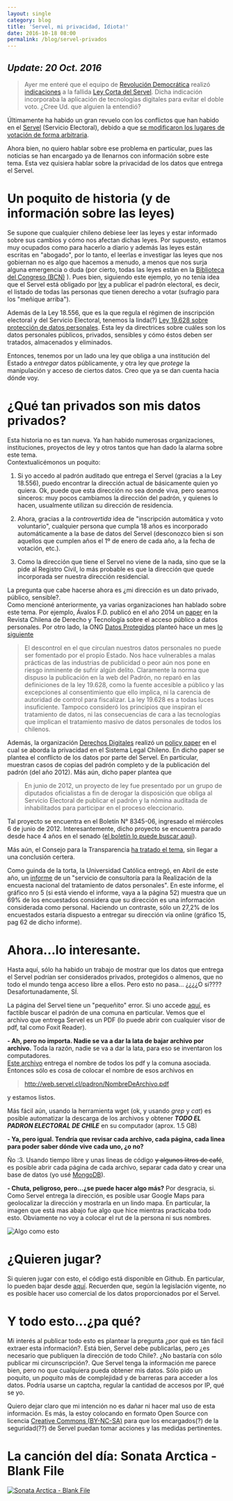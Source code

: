 ```yaml
---
layout: single
category: blog
title: 'Servel, mi privacidad, Idiota!'
date: 2016-10-18 08:00
permalink: /blog/servel-privados
---
```


## *Update: 20 Oct. 2016*

>Ayer me enteré que el equipo de [Revolución Democrática](http://revoluciondemocratica.cl/) realizó [indicaciones](https://twitter.com/EquipoJackson/status/788076108772237312) a la fallida [Ley Corta del Servel](http://www.cooperativa.cl/noticias/pais/politica/municipales/municipales-congreso-define-ley-corta-para-remediar-error-en-cambios-de/2016-10-17/070313.html). Dicha indicación incorporaba la aplicación de tecnologías digitales para evitar el doble voto. ¿Cree Ud. que alguien la entendió?


Últimamente ha habido un gran revuelo con los conflictos que han habido en el [Servel](http://www.servel.cl)  (Servicio Electoral), debido a que [se modificaron los lugares de votación de forma arbitraria](http://www.24horas.cl/municipales-2016/registro-civil-contradice-al-servel-y-afirma-que-cambios-de-domicilio-afectan-a-17-mil-chilenos-2161520).


Ahora bien, no quiero hablar sobre ese problema en particular, pues las noticias se han encargado ya de llenarnos con información sobre este tema.  Esta vez quisiera hablar sobre la privacidad de los datos que entrega el Servel.

# Un poquito de historia (y de información sobre las leyes)
Se supone que cualquier chileno debiese leer las leyes y estar informado sobre sus cambios y cómo nos afectan dichas leyes. Por supuesto, estamos muy ocupados como para hacerlo a diario y además las leyes están escritas en "abogado", por lo tanto, el leerlas e investigar las leyes que nos gobiernan no es algo que hacemos a menudo, a menos que nos surja alguna emergencia o duda (por cierto, todas las leyes están en la [Biblioteca del Congreso (BCN)](http://www.bcn.cl) ).  Pues bien, siguiendo este ejemplo, yo no tenía idea que el Servel está obligado por [ley](http://servel.cl/inscripciones-electorales-y-servicio-electoral/) a publicar el padrón electoral, es decir, el listado de todas las personas que tienen derecho a votar (sufragio para los "meñique arriba").

Además de la Ley 18.556, que es la que regula el régimen de inscripción electoral y del Servicio Electoral, tenemos la linda(?) [Ley 19.628 sobre protección de datos personales](http://www.leychile.cl/Navegar?idNorma=141599).  Esta ley da directrices sobre cuáles son los datos personales públicos, privados, sensibles y cómo éstos deben ser tratados, almacenados y eliminados.

Entonces, tenemos por un lado una ley que obliga a una institución del Estado a *entregar* datos públicamente, y otra ley que *protege* la manipulación y acceso de ciertos datos. Creo que ya se dan cuenta hacia dónde voy.

# ¿Qué tan privados son mis datos privados?
Esta historia no es tan nueva.  Ya han habido numerosas organizaciones, instituciones, proyectos de ley y otros tantos que han dado la alarma sobre este tema.  
Contextualicémonos un poquito:

1. Si yo accedo al padrón auditado que entrega el Servel (gracias a la Ley 18.556), puedo encontrar la dirección actual de básicamente quien yo quiera. Ok, puede que esta dirección no sea donde viva, pero seamos sinceros: muy pocos cambiamos la dirección del padrón, y quienes lo hacen, usualmente utilizan su dirección de residencia.

2. Ahora, gracias a la *controvertida* idea de "inscripción automática y voto voluntario", cualquier persona que cumpla 18 años es incorporado automáticamente a la base de datos del Servel (desconozco bien si son aquellos que cumplen años el 1º de enero de cada año, a la fecha de votación, etc.).

3. Como la dirección que tiene el Servel no viene de la nada, sino que se la pide al Registro Civil, lo más probable es que la dirección que quede incorporada ser nuestra dirección residencial.

La pregunta que cabe hacerse ahora es ¿mi dirección es un dato privado, público, sensible?.  
Como mencioné anteriormente, ya varias organizaciones han hablado sobre este tema. Por ejemplo, Ávalos F.D. publicó en el año 2014 un [paper](http://www.semanariorepublicano.uchile.cl/index.php/RCHDT/article/viewArticle/33276) en la Revista Chilena de Derecho y Tecnología sobre el acceso público a datos personales.
Por otro lado, la ONG [Datos Protegidos](http://datosprotegidos.cl) planteó hace un mes [lo siguiente](http://datosprotegidos.cl/servel-y-proteccion-de-datos-personales/)

>El descontrol en el que circulan nuestros datos personales no puede ser fomentado por el propio Estado. Nos hace vulnerables a malas prácticas de las industrias de publicidad o peor aún nos pone en riesgo inminente de sufrir algún delito. Claramente la norma que dispuso la publicación en la web del Padrón, no reparó en las definiciones de la ley 19.628, como la fuente accesible a público y las excepciones al consentimiento que ello implica, ni la carencia de autoridad de control para fiscalizar. La ley 19.628 es a todas luces insuficiente. Tampoco consideró los principios que inspiran el tratamiento de datos, ni las consecuencias de cara a las tecnologías que implican el tratamiento masivo de datos personales de todos los chilenos.


Además, la organización [Derechos Digitales](https://www.derechosdigitales.org) realizó un [policy paper](https://www.derechosdigitales.org/wp-content/uploads/pp-08.pdf) en el cual se aborda la privacidad en el Sistema Legal Chileno.  En dicho paper se plantea el conflicto de los datos por parte del Servel.  En particular, muestran casos de copias del padrón completo y de la publicación del padrón (del año 2012). Más aún, dicho paper plantea que 

>En junio de 2012, un proyecto de ley fue presentado por un grupo de diputados oficialistas a fin de derogar la disposición que obliga al Servicio Electoral de publicar el padrón y la nómina auditada de inhabilitados para participar en el proceso eleccionario.

Tal proyecto se encuentra en el Boletín N° 8345-06, ingresado el miércoles 6 de junio de 2012.  Interesantemente, dicho proyecto se encuentra parado desde hace 4 años en el senado ([el boletín lo puede buscar aquí](http://www.senado.cl/appsenado/templates/tramitacion/index.php)).

Más aún, el Consejo para la Transparencia [ha tratado el tema](http://www.consejotransparencia.cl/consejo/site/artic/20121213/asocfile/20121213160518/proteccion_datos_final.pdf), sin llegar a una conclusión certera.

Como guinda de la torta, la Universidad Católica entregó, en Abril de este año, un [informe](http://datosprotegidos.cl/wp-content/uploads/2016/09/encuesta-datos-personales.-1.pdf) de un "servicio de consultoría para la Realización de la encuesta nacional del tratamiento de datos personales". En este informe, el gráfico nro 5 (si está viendo el informe, vaya a la página 52) muestra que un 69% de los encuestados considera que su dirección es una información considerada como personal. Haciendo un contraste, sólo un 27,2% de los encuestados estaría dispuesto a entregar su dirección vía online (gráfico 15, pag 62 de dicho informe).

# Ahora...lo interesante.
Hasta aquí, sólo ha habido un trabajo de mostrar que los datos que entrega el Servel podrían ser considerados privados, protegidos o almenos, que no todo el mundo tenga acceso libre a ellos. Pero esto no pasa... ¿¿¿¿O si????
Desafortunadamente, SÍ.

La página del Servel tiene un "pequeñito" error.  Si uno accede [aquí](http://web.servel.cl/padronDefinitivo.html), es factible buscar el padrón de una comuna en particular.  Vemos que el archivo que entrega Servel es un PDF (lo puede abrir con cualquier visor de pdf, tal como Foxit Reader).

**- Ah, pero no importa. Nadie se va a dar la lata de bajar archivo por archivo.**
Toda la razón, nadie se va a dar la lata, para eso se inventaron los computadores.  
[Este archivo](http://web.servel.cl/archivos.xml) entrega el nombre de todos los pdf y la comuna asociada.  Entonces sólo es cosa de colocar el nombre de esos archivos en 

>http://web.servel.cl/padron/NombreDeArchivo.pdf 

y estamos listos.

Más fácil aún, usando la herramienta wget (ok, y usando *grep* y *cat*) es posible automatizar la descarga de los archivos y obtener ***TODO EL PADRON ELECTORAL DE CHILE*** en su computador (aprox. 1.5 GB)

**- Ya, pero igual. Tendría que revisar cada archivo, cada página, cada linea para poder saber dónde vive cada uno, ¿o no?**

Ño :3.  Usando tiempo libre y unas lineas de código ~~y algunos litros de café~~, es posible abrir cada página de cada archivo, separar cada dato y crear una base de datos (yo usé [MongoDB](https://www.mongodb.com/es)).

**- Chuta, peligroso, pero...¿se puede hacer algo más?**
Por desgracia, si.  Como Servel entrega la dirección, es posible usar Google Maps para geolocalizar la dirección y mostrarla en un lindo mapa. En particular, la imagen que está mas abajo fue algo que hice mientras practicaba todo esto. Obviamente no voy a colocar el rut de la persona ni sus nombres.

![Algo como esto](http://javierpalmaespinosa.cl/blog/img/servel.jpg)

# ¿Quieren jugar?
Si quieren jugar con esto, el código está disponible en Github. En particular, lo pueden bajar desde [aquí](https://github.com/jpalma-espinosa/servel).
Recuerden que, según la legislación vigente, no es posible hacer uso comercial de los datos proporcionados por el Servel.

# Y todo esto...¿pa qué?
Mi interés al publicar todo esto es plantear la pregunta ¿por qué es tán fácil extraer esta información?. Está bien, Servel debe publicarlas, pero ¿es necesario que publiquen la dirección de todo Chile?. ¿No bastaría con sólo publicar mi circunscripción?. Que Servel tenga la información me parece bien, pero no que cualquiera pueda obtener mis datos.  Sólo pido un poquito, un *poquito* más de complejidad y de barreras para acceder a los datos. Podría usarse un captcha, regular la cantidad de accesos por IP, qué se yo.

Quiero dejar claro que mi intención no es dañar ni hacer mal uso de esta información.  Es más, la estoy colocando en formato Open Source con licencia [Creative Commons (BY-NC-SA)](https://creativecommons.org/licenses/by-nc-sa/3.0/cl/) para que los encargados(?) de la seguridad(??) de Servel puedan tomar acciones y las medidas pertinentes.

# La canción del día: Sonata Arctica - Blank File

[![Sonata Arctica - Blank File](http://images.genius.com/a0c8a2e63ce63a910a3df7461fe38f27.715x716x1.jpg)](https://www.youtube.com/watch?v=f8S3DPc8x3U)

